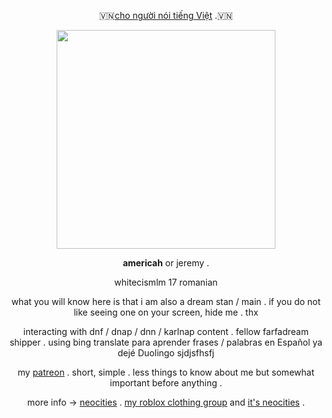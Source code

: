 <p align="center">
🇻🇳<a href="https://rentry.co/h7ohx2">cho người nói tiếng Việt</a> .🇻🇳

<p align="center">
<img width="350" src="https://i.postimg.cc/vT66w7hz/adafdfadw2.png">

<p align="center">
<strong>americah</strong> or jeremy .
<p align="center"> whitecismlm 17 romanian
<p align="center">what you will know here is that i am also a dream stan / main . if you do not like seeing one on your screen, hide me . thx
<p align="center">interacting with dnf / dnap / dnn / karlnap content . fellow farfadream shipper . using bing translate para aprender frases / palabras en Español ya dejé Duolingo sjdjsfhsfj
<p align="center"> my <a href="https://patreon.com/dnfer/about">patreon</a> . short, simple . less things to know about me but somewhat important before anything .
<p align="center"> more info -> <a href="https://mwii.neocities.org">neocities</a> . <a href="https://www.roblox.com/groups/15077806/america-angels#!/store">my roblox clothing group</a> and <a href="https://aangels.neocities.org">it's neocities</a> .
